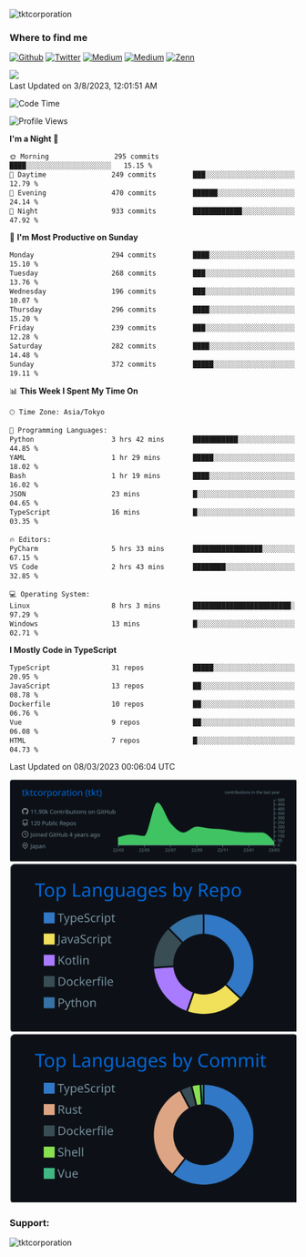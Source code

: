 <p align="left"> <img src="https://komarev.com/ghpvc/?username=tktcorporation&label=Profile%20views&color=0e75b6&style=flat" alt="tktcorporation" /> </p>

<h3>Where to find me</h3>
<p>
<a href="https://github.com/tktcorporation" target="_blank"><img alt="Github" src="https://img.shields.io/badge/GitHub-%2312100E.svg?&style=for-the-badge&logo=Github&logoColor=white" /></a>
<a href="https://twitter.com/tktcorporation" target="_blank"><img alt="Twitter" src="https://img.shields.io/badge/twitter-%231DA1F2.svg?&style=for-the-badge&logo=twitter&logoColor=white" /></a>
<a href="https://www.linkedin.com/in/tktcorporation" target="_blank"><img alt="Medium" src="https://img.shields.io/badge/linkdin-0a66c2.svg?&style=for-the-badge&logo=linkedin&logoColor=white" /></a>
<a href="https://qiita.com/tktcorporation" target="_blank"><img alt="Medium" src="https://img.shields.io/badge/qiita-55C500.svg?&style=for-the-badge&logo=qiita&logoColor=white" /></a>
<a href="https://zenn.dev/tktcorporation" target="_blank"><img alt="Zenn" src="https://img.shields.io/badge/Zenn-3EA8FF.svg?&style=for-the-badge&logo=Zenn&logoColor=white" /></a>
</p>

<!--START_SECTION:lapras-card-->
<a href="https://lapras.com/public/tktcorporation" target="_blank" rel="noopener noreferrer"><img src="https://lapras-card-generator.vercel.app/api/svg?e=3.89&b=3.48&i=3.58&b1=%23232323&b2=%236d6d6d&i1=%23212121&i2=%23818181&l=en" width="300" ></a>  
Last Updated on 3/8/2023, 12:01:51 AM
<!--END_SECTION:lapras-card-->
  
<!--START_SECTION:waka-->
![Code Time](http://img.shields.io/badge/Code%20Time-892%20hrs%204%20mins-blue)

![Profile Views](http://img.shields.io/badge/Profile%20Views-24-blue)

**I'm a Night 🦉** 

```text
🌞 Morning                295 commits         ████░░░░░░░░░░░░░░░░░░░░░   15.15 % 
🌆 Daytime                249 commits         ███░░░░░░░░░░░░░░░░░░░░░░   12.79 % 
🌃 Evening                470 commits         ██████░░░░░░░░░░░░░░░░░░░   24.14 % 
🌙 Night                  933 commits         ████████████░░░░░░░░░░░░░   47.92 % 
```
📅 **I'm Most Productive on Sunday** 

```text
Monday                   294 commits         ████░░░░░░░░░░░░░░░░░░░░░   15.10 % 
Tuesday                  268 commits         ███░░░░░░░░░░░░░░░░░░░░░░   13.76 % 
Wednesday                196 commits         ███░░░░░░░░░░░░░░░░░░░░░░   10.07 % 
Thursday                 296 commits         ████░░░░░░░░░░░░░░░░░░░░░   15.20 % 
Friday                   239 commits         ███░░░░░░░░░░░░░░░░░░░░░░   12.28 % 
Saturday                 282 commits         ████░░░░░░░░░░░░░░░░░░░░░   14.48 % 
Sunday                   372 commits         █████░░░░░░░░░░░░░░░░░░░░   19.11 % 
```


📊 **This Week I Spent My Time On** 

```text
🕑︎ Time Zone: Asia/Tokyo

💬 Programming Languages: 
Python                   3 hrs 42 mins       ███████████░░░░░░░░░░░░░░   44.85 % 
YAML                     1 hr 29 mins        █████░░░░░░░░░░░░░░░░░░░░   18.02 % 
Bash                     1 hr 19 mins        ████░░░░░░░░░░░░░░░░░░░░░   16.02 % 
JSON                     23 mins             █░░░░░░░░░░░░░░░░░░░░░░░░   04.65 % 
TypeScript               16 mins             █░░░░░░░░░░░░░░░░░░░░░░░░   03.35 % 

🔥 Editors: 
PyCharm                  5 hrs 33 mins       █████████████████░░░░░░░░   67.15 % 
VS Code                  2 hrs 43 mins       ████████░░░░░░░░░░░░░░░░░   32.85 % 

💻 Operating System: 
Linux                    8 hrs 3 mins        ████████████████████████░   97.29 % 
Windows                  13 mins             █░░░░░░░░░░░░░░░░░░░░░░░░   02.71 % 
```

**I Mostly Code in TypeScript** 

```text
TypeScript               31 repos            █████░░░░░░░░░░░░░░░░░░░░   20.95 % 
JavaScript               13 repos            ██░░░░░░░░░░░░░░░░░░░░░░░   08.78 % 
Dockerfile               10 repos            ██░░░░░░░░░░░░░░░░░░░░░░░   06.76 % 
Vue                      9 repos             ██░░░░░░░░░░░░░░░░░░░░░░░   06.08 % 
HTML                     7 repos             █░░░░░░░░░░░░░░░░░░░░░░░░   04.73 % 
```




 Last Updated on 08/03/2023 00:06:04 UTC
<!--END_SECTION:waka-->

[![](https://raw.githubusercontent.com/tktcorporation/tktcorporation/master/profile-summary-card-output/github_dark/0-profile-details.svg)](https://github.com/vn7n24fzkq/github-profile-summary-cards)
[![](https://raw.githubusercontent.com/tktcorporation/tktcorporation/master/profile-summary-card-output/github_dark/1-repos-per-language.svg)](https://github.com/vn7n24fzkq/github-profile-summary-cards) [![](https://raw.githubusercontent.com/tktcorporation/tktcorporation/master/profile-summary-card-output/github_dark/2-most-commit-language.svg)](https://github.com/vn7n24fzkq/github-profile-summary-cards)

<h3 align="left">Support:</h3>
<p><a href="https://www.buymeacoffee.com/tktcorporation"> <img align="left" src="https://cdn.buymeacoffee.com/buttons/v2/default-yellow.png" height="50" width="210" alt="tktcorporation" /></a></p><br><br>
